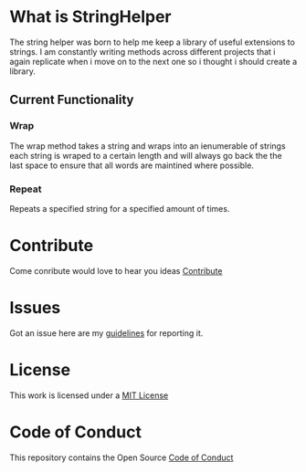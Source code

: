 # What is StringHelper

The string helper was born to help me keep a library of useful extensions to strings. I am constantly writing methods across different projects that i again replicate when i move on to the next one so i thought i should create a library.

## Current Functionality
### Wrap
The wrap method takes a string and wraps into an ienumerable of strings each string is wraped to a certain length and will always go back the the last space to ensure that all words are maintined where possible.

### Repeat
Repeats a specified string for a specified amount of times.
  
# Contribute

Come conribute would love to hear you ideas [Contribute](https://github.com/SamB1990/StringHelper/blob/master/CONTRIBUTING.md)

# Issues

Got an issue here are my [guidelines](https://github.com/SamB1990/StringHelper/blob/master/CONTRIBUTING.md#issues) for reporting it.

# License

This work is licensed under a [MIT License](https://github.com/SamB1990/StringHelper/blob/master/LICENSE)

# Code of Conduct

This repository contains the Open Source [Code of Conduct](https://github.com/SamB1990/StringHelper/blob/master/CODE_OF_CONDUCT.md)

